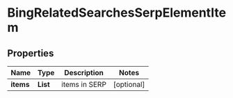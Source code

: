 # BingRelatedSearchesSerpElementItem


## Properties

| Name | Type | Description | Notes |
|------------ | ------------- | ------------- | -------------|
**items** | **List<String>** | items in SERP |[optional]|